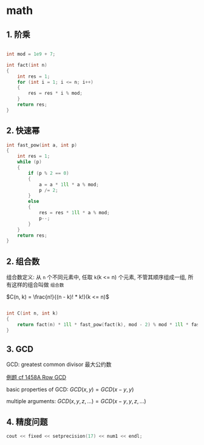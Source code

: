 # math

## 1. 阶乘

```c++

int mod = 1e9 + 7;

int fact(int n)
{
    int res = 1;
    for (int i = 1; i <= n; i++)
    {
        res = res * i % mod;
    }
    return res;
}
```

## 2. 快速幂

```c++
int fast_pow(int a, int p)
{
    int res = 1;
    while (p)
    {
        if (p % 2 == 0)
        {
            a = a * 1ll * a % mod;
            p /= 2;
        }
        else
        {
            res = res * 1ll * a % mod;
            p--;
        }
    }
    return res;
}
```

## 2. 组合数

组合数定义: 从 `n` 个不同元素中, 任取 `k`(k <= n) 个元素, 不管其顺序组成一组, 所有这样的组合叫做 `组合数`

$C(n, k) = \frac{n!}{(n - k)! * k!}(k <= n)$

```c++

int C(int n, int k)
{
    return fact(n) * 1ll * fast_pow(fact(k), mod - 2) % mod * 1ll * fast_pow(fact(n - k), mod - 2) % mod;
}

```

## 3. GCD

GCD: greatest common divisor 最大公约数

[例题 cf 1458A Row GCD](../分数段刷题计划/1600%20-%201600/1458A.cpp)

basic properties of GCD: $GCD(x, y) = GCD(x − y, y)$

multiple arguments: $GCD(x, y, z, …) = GCD(x − y, y, z, …)$

## 4. 精度问题

```c++
cout << fixed << setprecision(17) << num1 << endl;
```
